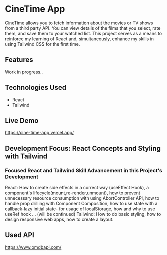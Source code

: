 # CineTime App

CineTime allows you to fetch information about the movies or TV shows from a third party API. You can view details of the films that you select, rate them, and save them to your watched list. This project serves as a means to reinforce my learning of React and, simultaneously, enhance my skills in using Tailwind CSS for the first time.

## Features

 Work in progress..

## Technologies Used

- React
- Tailwind

## Live Demo
https://cine-time-app.vercel.app/

## Development Focus: React Concepts and Styling with Tailwind

### Focused React and Tailwind Skill Advancement in this Project's Development

React: How to create side effects in a correct way (useEffect Hook), a component's lifecycle(mount,re-render,unmount), how to prevent unnecessary resource consumption with using AbortController API, how to handle prop drilling with Component Composition, how to use state with a callback-lazy initial state- for usage of localStorage, how and why to use useRef hook ... (will be continued)
Tailwind: How to do basic styling, how to design responsive web apps, how to create a layout.

## Used API

https://www.omdbapi.com/
